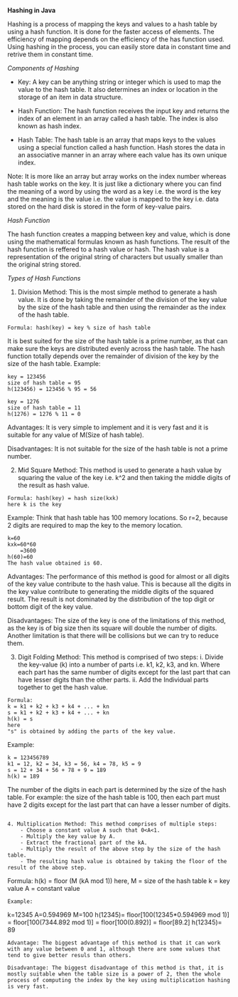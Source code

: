 **Hashing in Java**

Hashing is a process of mapping the keys and values to a hash table by using a hash function. It is done for the faster access of elements. The efficiency of mapping depends on the efficiency of the has function used. Using hashing in the process, you can easily store data in constant time and retrive them in constant time.

*Components of Hashing*

- Key: A key can be anything string or integer which is used to map the value to the hash table. It also determines an index or location in the storage of an item in data structure.

- Hash Function: The hash function receives the input key and returns the index of an element in an array called a hash table. The index is also known as hash index.

- Hash Table: The hash table is an array that maps keys to the values using a special function called a hash function. Hash stores the data in an associative manner in an array where each value has its own unique index.

Note: It is more like an array but array works on the index number whereas hash table works on the key. It is just like a dictionary where you can find the meaning of a word by using the word as a key i.e. the word is the key and the meaning is the value i.e. the value is mapped to the key i.e. data stored on the hard disk is stored in the form of key-value pairs.

*Hash Function*

The hash function creates a mapping between key and value, which is done using the mathematical formulas known as hash functions. The result of the hash function is reffered to a hash value or hash. The hash value is a representation of the original string of characters but usually smaller than the original string stored.

*Types of Hash Functions*

1. Division Method: This is the most simple method to generate a hash value. It is done by taking the remainder of the division of the key value by the size of the hash table and then using the remainder as the index of the hash table.
```
Formula: hash(key) = key % size of hash table
```
It is best suited for the size of the hash table is a prime number, as that can make sure the keys are distributed evenly across the hash table. The hash function totally depends over the remainder of division of the key by the size of the hash table.
Example:
```
key = 123456
size of hash table = 95
h(123456) = 123456 % 95 = 56
```
```
key = 1276
size of hash table = 11
h(1276) = 1276 % 11 = 0
```
Advantages: It is very simple to implement and it is very fast and it is suitable for any value of M(Size of hash table).

Disadvantages: It is not suitable for the size of the hash table is not a prime number.

2. Mid Square Method: This method is used to generate a hash value by squaring the value of the key i.e. k^2 and then taking the middle digits of the result as hash value. 
```
Formula: hash(key) = hash size(kxk)
here k is the key
```
Example: Think that hash table has 100 memory locations. So r=2, because 2 digits are required to map the key to the memory location.
```
k=60
kxk=60*60
    =3600
h(60)=60
The hash value obtained is 60.
```
Advantages: The performance of this method is good for almost or all digits of the key value contribute to the hash value. This is because all the digits in the key value contribute to generating the middle digits of the squared result. The result is not dominated by the distribution of the top digit or bottom digit of the key value.

Disadvantages: The size of the key is one of the limitations of this method, as the key is of big size then its square will double the number of digits. Another limitation is that there will be collisions but we can try to reduce them.

3. Digit Folding Method: This method is comprised of two steps:
    i. Divide the key-value (k) into a number of parts i.e. k1, k2, k3, and kn. Where each part has the same number of digits except for the last part that can have lesser digits than the other parts.
    ii. Add the Individual parts together to get the hash value.
```
Formula: 
k = k1 + k2 + k3 + k4 + ... + kn
s = k1 + k2 + k3 + k4 + ... + kn
h(k) = s
here
"s" is obtained by adding the parts of the key value.
```
Example:
```
k = 123456789
k1 = 12, k2 = 34, k3 = 56, k4 = 78, k5 = 9
s = 12 + 34 + 56 + 78 + 9 = 189
h(k) = 189
```
The number of the digits in each part is determined by the size of the hash table. For example: the size of the hash table is 100, then each part must have 2 digits except for the last part that can have a lesser number of digits.
```

4. Multiplication Method: This method comprises of multiple steps:
    - Choose a constant value A such that 0<A<1.
    - Multiply the key value by A.
    - Extract the fractional part of the kA.
    - Multiply the result of the above step by the size of the hash table.
    - The resulting hash value is obtained by taking the floor of the result of the above step.
```
Formula:
h(k) = floor (M (kA mod 1))
here,
M = size of the hash table
k = key value
A = constant value
```
Example:
```
k=12345
A=0.594969
M=100
h(12345)= floor[100(12345*0.594969 mod 1)]
        = floor[100(7344.892 mod 1)]
        = floor[100(0.892)]
        = floor[89.2]
h(12345)= 89
```
Advantage: The biggest advantage of this method is that it can work with any value between 0 and 1, although there are some values that tend to give better resuls than others.

Disadvantage: The biggest disadvantage of this method is that, it is mostly suitable when the table size is a power of 2, then the whole process of computing the index by the key using multiplication hashing is very fast.